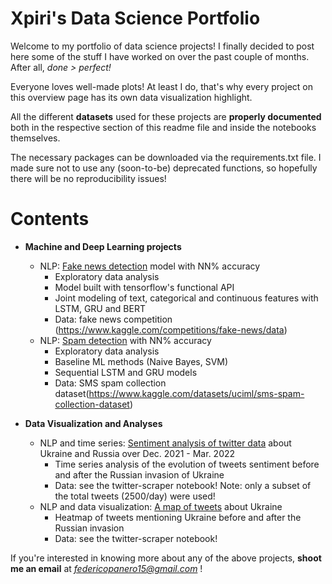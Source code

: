 # Xpiri's Data Science Portfolio

Welcome to my portfolio of data science projects! I finally decided to post here some of the stuff I have worked on over the past couple of months. After all, <i> done > perfect!</i>

Everyone loves well-made plots! At least I do, that's why every project on this overview page has its own data visualization highlight.

All the different **datasets** used for these projects are **properly documented** both in the respective section of this readme file and inside the notebooks themselves. 

The necessary packages can be downloaded via the requirements.txt file. I made sure not to use any (soon-to-be) deprecated functions, so hopefully there will be no reproducibility issues! 

# Contents 

* **Machine and Deep Learning projects**

  * NLP: [Fake news detection]() model with NN% accuracy
    * Exploratory data analysis
    * Model built with tensorflow's functional API
    * Joint modeling of text, categorical and continuous features with LSTM, GRU and BERT 
    * Data: fake news competition (https://www.kaggle.com/competitions/fake-news/data)
  * NLP: [Spam detection]() with NN% accuracy
    * Exploratory data analysis 
    * Baseline ML methods (Naive Bayes, SVM)
    * Sequential LSTM and GRU models
    * Data: SMS spam collection dataset(https://www.kaggle.com/datasets/uciml/sms-spam-collection-dataset)

* **Data Visualization and Analyses**
  * NLP and time series: [Sentiment analysis of twitter data]() about Ukraine and Russia over Dec. 2021 - Mar. 2022
    * Time series analysis of the evolution of tweets sentiment before and after the Russian invasion of Ukraine
    * Data: see the twitter-scraper notebook! Note: only a subset of the total tweets (2500/day) were used!
  * NLP and data visualization: [A map of tweets]() about Ukraine
    * Heatmap of tweets mentioning Ukraine before and after the Russian invasion 
    * Data: see the twitter-scraper notebook!
 
If you're interested in knowing more about any of the above projects, **shoot me an email** at *federicopanero15@gmail.com* ! 
